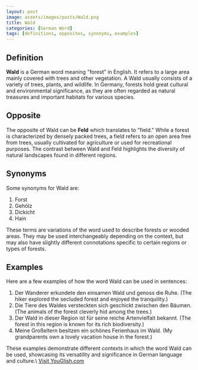 ```yaml
---
layout: post
image: assets/images/posts/Wald.png
title: Wald
categories: [German Word]
tags: [definitions, opposites, synonyms, examples]
---
```


## Definition

**Wald** is a German word meaning "forest" in English. It refers to a large area mainly covered with trees and other vegetation. A Wald usually consists of a variety of trees, plants, and wildlife. In Germany, forests hold great cultural and environmental significance, as they are often regarded as natural treasures and important habitats for various species.

## Opposite

The opposite of Wald can be **Feld** which translates to "field." While a forest is characterized by densely packed trees, a field refers to an open area free from trees, usually cultivated for agriculture or used for recreational purposes. The contrast between Wald and Feld highlights the diversity of natural landscapes found in different regions.

## Synonyms

Some synonyms for Wald are:

1. Forst
2. Gehölz
3. Dickicht
4. Hain

These terms are variations of the word used to describe forests or wooded areas. They may be used interchangeably depending on the context, but may also have slightly different connotations specific to certain regions or types of forests.

## Examples

Here are a few examples of how the word Wald can be used in sentences:

1. Der Wanderer erkundete den einsamen Wald und genoss die Ruhe. (The hiker explored the secluded forest and enjoyed the tranquility.)
2. Die Tiere des Waldes versteckten sich geschickt zwischen den Bäumen. (The animals of the forest cleverly hid among the trees.)
3. Der Wald in dieser Region ist für seine reiche Artenvielfalt bekannt. (The forest in this region is known for its rich biodiversity.)
4. Meine Großeltern besitzen ein schönes Ferienhaus im Wald. (My grandparents own a lovely vacation house in the forest.)

These examples demonstrate different contexts in which the word Wald can be used, showcasing its versatility and significance in German language and culture.\ <a id="yg-widget-0" class="youglish-widget" data-query="Wald" data-lang="german" data-components="8412" data-auto-start="0" data-bkg-color="theme_light" data-title="How%20to%20pronounce%20Wald%20in%20German"  rel="nofollow" href="https://youglish.com">Visit YouGlish.com</a><script async src="https://youglish.com/public/emb/widget.js" charset="utf-8"></script>